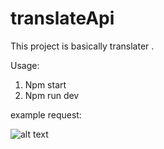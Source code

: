# translateApi
 This project is basically translater .
 
 Usage:
 
 1. Npm start
 2. Npm run dev
 
 example request: 
 
![alt text](https://i.hizliresim.com/nocf7ty.png) 
